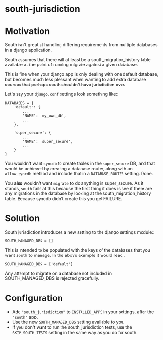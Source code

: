 south-jurisdiction
==================

# Motivation

South isn't great at handling differing requirements from multiple databases
in a django application.

South assumes that there will at least be a south_migration_history table
available at the point of running migrate against a given database.

This is fine when your django app is only dealing with one default database,
but becomes much less pleasant when wanting to add extra database sources that
perhaps south shouldn't have jurisdiction over.


Let's say your ``django.conf`` settings look something like::

    DATABASES = {
        'default': {
            ...
            'NAME': 'my_own_db',
            ...
        },

        'super_secure': {
            ...
            'NAME': 'super_secure',
            ...
        }
    }

You wouldn't want ``syncdb`` to create tables in the ``super_secure`` DB, and
that would be achieved by creating a database router, along with an
``allow_syncdb`` method and include that in a ``DATABASE_ROUTER`` setting.
Done.

You **also** wouldn't want ``migrate`` to do anything in super_secure. As it
stands, ``south`` fails at this because the first thing it does is see if there
are any migrations in the database by looking at the south_migration_history
table. Because syncdb didn't create this you get FAILURE.

# Solution

South jurisdiction introduces a new setting to the django settings module::

    SOUTH_MANAGED_DBS = []

This is intended to be populated with the keys of the databases that you want
south to manage. In the above example it would read::

    SOUTH_MANAGED_DBS = ['default']

Any attempt to migrate on a database not included in SOUTH_MANAGED_DBS is
rejected gracefully.

# Configuration

 - Add ``"south_jurisdiction"`` to ``INSTALLED_APPS`` in your settings, after
   the ``"south"`` app.
 - Use the new ``SOUTH_MANAGED_DBS`` setting available to you.
 - If you don't want to run the south_jurisdiction tests, use the
   ``SKIP_SOUTH_TESTS`` setting in the same way as you do for south.

